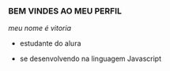 ### BEM VINDES AO MEU PERFIL 

*meu nome é vitoria*

- estudante do alura

- se desenvolvendo na linguagem Javascript 
